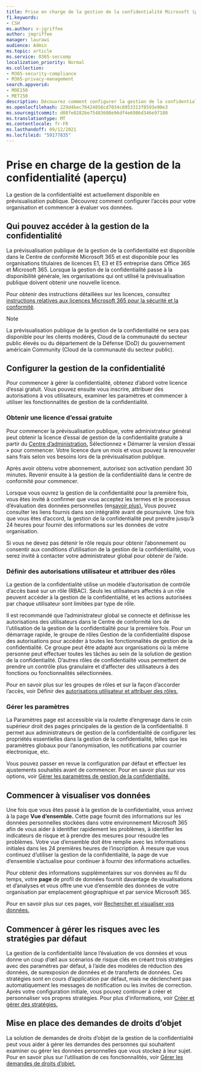 ```yaml
---
title: Prise en charge de la gestion de la confidentialité Microsoft (prévisualisation)
f1.keywords:
- CSH
ms.author: v-jgriffee
author: jmgriffee
manager: laurawi
audience: Admin
ms.topic: article
ms.service: O365-seccomp
localization_priority: Normal
ms.collection:
- M365-security-compliance
- M365-privacy-management
search.appverid:
- MOE150
- MET150
description: Découvrez comment configurer la gestion de la confidentialité pour votre organisation, définir des rôles et des autorisations et configurer des paramètres importants.
ms.openlocfilehash: 229d4bec78424858cd7034c8953313f8593e90e3
ms.sourcegitcommit: d08fe0282be75483608e96df4e6986d346e97180
ms.translationtype: MT
ms.contentlocale: fr-FR
ms.lasthandoff: 09/12/2021
ms.locfileid: "59177835"
---
```

# <a name="get-started-with-privacy-management-preview"></a>Prise en charge de la gestion de la confidentialité (aperçu)

La gestion de la confidentialité est actuellement disponible en prévisualisation publique. Découvrez comment configurer l’accès pour votre organisation et commencer à évaluer vos données.

## <a name="who-can-access-privacy-management"></a>Qui pouvez accéder à la gestion de la confidentialité

La prévisualisation publique de la gestion de la confidentialité est disponible dans le Centre de conformité Microsoft 365 et est disponible pour les organisations titulaires de licences E1, E3 et E5 entreprise dans Office 365 et Microsoft 365. Lorsque la gestion de la confidentialité passe à la disponibilité générale, les organisations qui ont utilisé la prévisualisation publique doivent obtenir une nouvelle licence.

Pour obtenir des instructions détaillées sur les licences, consultez [instructions relatives aux licences Microsoft 365 pour la sécurité et la conformité](/office365/servicedescriptions/microsoft-365-service-descriptions/microsoft-365-tenantlevel-services-licensing-guidance/microsoft-365-security-compliance-licensing-guidance#information-protection).

> [!Note]
> La prévisualisation publique de la gestion de la confidentialité ne sera pas disponible pour les clients modérés, Cloud de la communauté du secteur public élevés ou du département de la Défense (DoD) du gouvernement américain Community (Cloud de la communauté du secteur public).

## <a name="set-up-privacy-management"></a>Configurer la gestion de la confidentialité

Pour commencer à gérer la confidentialité, obtenez d’abord votre licence d’essai gratuit. Vous pouvez ensuite vous inscrire, attribuer des autorisations à vos utilisateurs, examiner les paramètres et commencer à utiliser les fonctionnalités de gestion de la confidentialité.

### <a name="get-free-trial-license"></a>Obtenir une licence d’essai gratuite

Pour commencer la prévisualisation publique, votre administrateur général peut obtenir la licence d’essai de gestion de la confidentialité gratuite à partir du [Centre d’administration.](https://aka.ms/purchasem365privacy) Sélectionnez « Démarrer la version d’essai » pour commencer. Votre licence dure un mois et vous pouvez la renouveler sans frais selon vos besoins lors de la prévisualisation publique.

Après avoir obtenu votre abonnement, autorisez son activation pendant 30 minutes. Revenir ensuite à la gestion de la confidentialité dans le centre de conformité pour commencer.

Lorsque vous ouvrez la gestion de la confidentialité pour la première fois, vous êtes invité à confirmer que vous acceptez les termes et le processus d’évaluation des données personnelles (en[savoir plus).](privacy-management.md#where-privacy-management-identifies-personal-data) Vous pouvez consulter les liens fournis dans son intégralité avant de poursuivre. Une fois que vous êtes d’accord, la gestion de la confidentialité peut prendre jusqu’à 24 heures pour fournir des informations sur les données de votre organisation.

Si vous ne devez pas détenir le rôle requis pour obtenir l’abonnement ou consentir aux conditions d’utilisation de la gestion de la confidentialité, vous serez invité à contacter votre administrateur global pour obtenir de l’aide.

### <a name="set-user-permissions-and-assign-roles"></a>Définir des autorisations utilisateur et attribuer des rôles

La gestion de la confidentialité utilise un modèle d’autorisation de contrôle d’accès basé sur un rôle (RBAC). Seuls les utilisateurs affectés à un rôle peuvent accéder à la gestion de la confidentialité, et les actions autorisées par chaque utilisateur sont limitées par type de rôle.

Il est recommandé que l’administrateur global se connecte et définisse les autorisations des utilisateurs dans le Centre de conformité lors de l’utilisation de la gestion de la confidentialité pour la première fois. Pour un démarrage rapide, le groupe de rôles Gestion de la confidentialité dispose des autorisations pour accéder à toutes les fonctionnalités de gestion de la confidentialité. Ce groupe peut être adapté aux organisations où la même personne peut effectuer toutes les tâches au sein de la solution de gestion de la confidentialité. D’autres rôles de confidentialité vous permettent de prendre un contrôle plus granulaire et d’affecter des utilisateurs à des fonctions ou fonctionnalités sélectionnées.

Pour en savoir plus sur les groupes de rôles et sur la façon d’accorder l’accès, voir Définir des [autorisations utilisateur et attribuer des rôles.](privacy-management-permissions.md)

### <a name="manage-settings"></a>Gérer les paramètres

La Paramètres page est accessible via la roulette d’engrenage dans le coin supérieur droit des pages principales de la gestion de la confidentialité. Il permet aux administrateurs de gestion de la confidentialité de configurer les propriétés essentielles dans la gestion de la confidentialité, telles que les paramètres globaux pour l’anonymisation, les notifications par courrier électronique, etc.

Vous pouvez passer en revue la configuration par défaut et effectuer les ajustements souhaités avant de commencer. Pour en savoir plus sur vos options, voir [Gérer les paramètres de gestion de la confidentialité.](privacy-management-settings.md)

## <a name="start-visualizing-your-data"></a>Commencer à visualiser vos données

Une fois que vous êtes passé à la gestion de la confidentialité, vous arrivez à la page **Vue d’ensemble.** Cette page fournit des informations sur les données personnelles stockées dans votre environnement Microsoft 365 afin de vous aider à identifier rapidement les problèmes, à identifier les indicateurs de risque et à prendre des mesures pour résoudre les problèmes. Votre vue d’ensemble doit être remplie avec les informations initiales dans les 24 premières heures de l’inscription. À mesure que vous continuez d’utiliser la gestion de la confidentialité, la page de vue d’ensemble s’actualise pour continuer à fournir des informations actuelles.

Pour obtenir des informations supplémentaires sur vos données au fil du temps, votre **page** de profil de données fournit davantage de visualisations et d’analyses et vous offre une vue d’ensemble des données de votre organisation par emplacement géographique et par service Microsoft 365.

Pour en savoir plus sur ces pages, voir [Rechercher et visualiser vos données.](privacy-management-data-profile.md)

## <a name="start-managing-risks-with-default-policies"></a>Commencer à gérer les risques avec les stratégies par défaut

La gestion de la confidentialité lance l’évaluation de vos données et vous donne un coup d’œil aux scénarios de risque clés en créant trois stratégies avec des paramètres par défaut, à l’aide des modèles de réduction des données, de surexposion de données et de transferts de données. Ces stratégies sont en cours d’application par défaut, mais ne déclenchent pas automatiquement les messages de notification ou les invites de correction. Après votre configuration initiale, vous pouvez continuer à créer et personnaliser vos propres stratégies. Pour plus d’informations, voir [Créer et gérer des stratégies.](privacy-management-policies.md)

## <a name="get-started-with-subject-rights-requests"></a>Mise en place des demandes de droits d’objet

La solution de demandes de droits d’objet de la gestion de la confidentialité peut vous aider à gérer les demandes des personnes qui souhaitent examiner ou gérer les données personnelles que vous stockez à leur sujet. Pour en savoir plus sur l’utilisation de ces fonctionnalités, voir [Gérer les demandes de droits d’objet.](privacy-management-subject-rights-requests.md)
